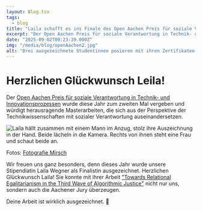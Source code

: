 ```yaml
---
layout: Blog.tsx
tags:
  - blog
title: "Laila schafft es ins Finale des Open Aachen Preis für soziale Verantwortung in Technik- und Innovationsprozessen"
excerpt: "Der Open Aachen Preis für soziale Verantwortung in Technik- und Innovationsprozessen wurde diese Jahr zum zweiten Mal vergeben und würdigt digt herausragende Masterarbeiten, die sich aus der Perspektive der Technikwissenschaften mit sozialer Verantwortung auseinandersetzen. Wir freuen uns ganz besonders, denn dieses Jahr wurde unsere Stipendiatin Laila Wegner als Finalistin ausgezeichnet..."
date: "2025-09-02T09:23:39.000Z"
img: "/media/blog/openAachen2.jpg"
alt: "Drei ausgezeichnete Studentinnen posieren mit ihren Zertifikaten. Hinter ihnen stehen acht weitere Personen. Alle lächeln in die Kamera."
---
```


# Herzlichen Glückwunsch Leila!

 Der [Open Aachen Preis für soziale Verantwortung in Technik- und Innovationsprozessen](https://open-aachen.org/2-open-aachen-preis-fuer-soziale-verantwortung-in-den-technikwissenschaften-preisverleihung-im-gaestehaus-der-rwth-aachen) wurde diese Jahr zum zweiten Mal vergeben und würdigt herausragende Masterarbeiten, die sich aus der Perspektive der Technikwissenschaften mit sozialer Verantwortung auseinandersetzen.

 <div class="container">
  <div class="row">
    <div class="col-md py-3">
      <img src="/media/blog/openAachen.jpg" class="img-fluid" alt="Laila hällt zusammen mit einem Mann im Anzug, stolz ihre Auszeichnung in der Hand. Beide lächeln in die Kamera. Rechts von ihnen steht eine Frau und schaut beide an.">
      <p class="fs-6 text-muted">Fotos: <a href="https://www.foto-mirsch.de" class="fs-6 text-muted">Fotografie Mirsch</a></p>
    </div>
</div>

Wir freuen uns ganz besonders, denn dieses Jahr wurde unsere Stipendiatin Laila Wegner als Finalistin ausgezeichnet.
Herzlichen Glückwunsch Laila!
Sie konnte mit ihrer Arbeit ["Towards Relational Egalitarianism in the Third Wave of Algorithmic Justice"](/publication/2025/arbeit10/) nicht nur uns, sondern auch die Aachener Jury überzeugen.

Deine Arbeit ist wirklich ausgezeichnet. 🥳
